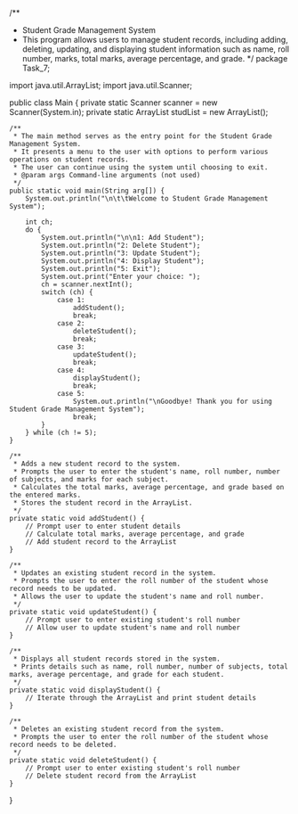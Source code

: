 /**
 * Student Grade Management System
 * This program allows users to manage student records, including adding, deleting, updating, and displaying student information such as name, roll number, marks, total marks, average percentage, and grade.
 */
package Task_7;

import java.util.ArrayList;
import java.util.Scanner;

public class Main {
    private static Scanner scanner = new Scanner(System.in);
    private static ArrayList<Student> studList = new ArrayList<Student>();

    /**
     * The main method serves as the entry point for the Student Grade Management System.
     * It presents a menu to the user with options to perform various operations on student records.
     * The user can continue using the system until choosing to exit.
     * @param args Command-line arguments (not used)
     */
    public static void main(String arg[]) {
        System.out.println("\n\t\tWelcome to Student Grade Management System");

        int ch;
        do {
            System.out.println("\n\n1: Add Student");
            System.out.println("2: Delete Student");
            System.out.println("3: Update Student");
            System.out.println("4: Display Student");
            System.out.println("5: Exit");
            System.out.print("Enter your choice: ");
            ch = scanner.nextInt();
            switch (ch) {
                case 1:
                    addStudent();
                    break;
                case 2:
                    deleteStudent();
                    break;
                case 3:
                    updateStudent();
                    break;
                case 4:
                    displayStudent();
                    break;
                case 5:
                    System.out.println("\nGoodbye! Thank you for using Student Grade Management System");
                    break;
            }
        } while (ch != 5);
    }

    /**
     * Adds a new student record to the system.
     * Prompts the user to enter the student's name, roll number, number of subjects, and marks for each subject.
     * Calculates the total marks, average percentage, and grade based on the entered marks.
     * Stores the student record in the ArrayList.
     */
    private static void addStudent() {
        // Prompt user to enter student details
        // Calculate total marks, average percentage, and grade
        // Add student record to the ArrayList
    }

    /**
     * Updates an existing student record in the system.
     * Prompts the user to enter the roll number of the student whose record needs to be updated.
     * Allows the user to update the student's name and roll number.
     */
    private static void updateStudent() {
        // Prompt user to enter existing student's roll number
        // Allow user to update student's name and roll number
    }

    /**
     * Displays all student records stored in the system.
     * Prints details such as name, roll number, number of subjects, total marks, average percentage, and grade for each student.
     */
    private static void displayStudent() {
        // Iterate through the ArrayList and print student details
    }

    /**
     * Deletes an existing student record from the system.
     * Prompts the user to enter the roll number of the student whose record needs to be deleted.
     */
    private static void deleteStudent() {
        // Prompt user to enter existing student's roll number
        // Delete student record from the ArrayList
    }
}

